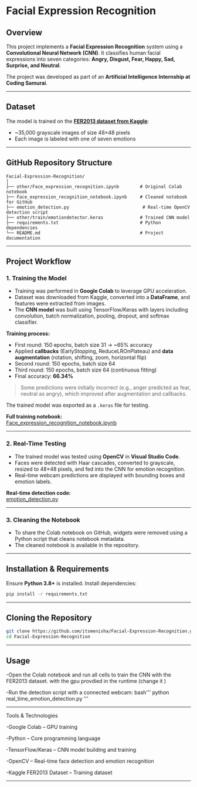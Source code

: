 # Facial Expression Recognition

## Overview

This project implements a **Facial Expression Recognition** system using a **Convolutional Neural Network (CNN)**. It classifies human facial expressions into seven categories: **Angry, Disgust, Fear, Happy, Sad, Surprise, and Neutral**.  

The project was developed as part of an **Artificial Intelligence Internship at Coding Samurai**.

---

## Dataset

The model is trained on the **[FER2013 dataset from Kaggle](https://www.kaggle.com/datasets/msambare/fer2013)**:

- ~35,000 grayscale images of size 48×48 pixels  
- Each image is labeled with one of seven emotions  

---

## GitHub Repository Structure
```
Facial-Expression-Recognition/
│
├── other/Face_expression_recognition.ipynb        # Original Colab notebook
├── Face_expression_recognition_notebook.ipynb     # Cleaned notebook for GitHub
├── emotion_detection.py                            # Real-time OpenCV detection script
├── other/train/emotiondetector.keras              # Trained CNN model
├── requirements.txt                               # Python dependencies
└── README.md                                      # Project documentation
```

---

## Project Workflow

### 1. Training the Model

- Training was performed in **Google Colab** to leverage GPU acceleration.  
- Dataset was downloaded from Kaggle, converted into a **DataFrame**, and features were extracted from images.  
- The **CNN model** was built using TensorFlow/Keras with layers including convolution, batch normalization, pooling, dropout, and softmax classifier.  

**Training process:**  
- First round: 150 epochs, batch size 31 → ~65% accuracy  
- Applied **callbacks** (EarlyStopping, ReduceLROnPlateau) and **data augmentation** (rotation, shifting, zoom, horizontal flip)  
- Second round: 150 epochs, batch size 64  
- Third round: 150 epochs, batch size 64 (continuous fitting)  
- Final accuracy: **66.34%**  

> Some predictions were initially incorrect (e.g., anger predicted as fear, neutral as angry), which improved after augmentation and callbacks.

The trained model was exported as a `.keras` file for testing.  

**Full training notebook:**  
[Face_expression_recognition_notebook.ipynb](https://github.com/itsmenisha/Facial-Expression-Recognition/blob/main/Face_expression_recognition_notebook.ipynb)  

---

### 2. Real-Time Testing

- The trained model was tested using **OpenCV** in **Visual Studio Code**.  
- Faces were detected with Haar cascades, converted to grayscale, resized to 48×48 pixels, and fed into the CNN for emotion recognition.  
- Real-time webcam predictions are displayed with bounding boxes and emotion labels.  

**Real-time detection code:**  
[emotion_detection.py](https://github.com/itsmenisha/Facial-Expression-Recognition/blob/main/emotion_detection.py)  

---

### 3. Cleaning the Notebook

- To share the Colab notebook on GitHub, widgets were removed using a Python script that cleans notebook metadata.  
- The cleaned notebook is available in the repository.

---

## Installation & Requirements

Ensure **Python 3.8+** is installed. Install dependencies:

```bash
pip install -r requirements.txt
```
---
## Cloning the Repository

```bash
git clone https://github.com/itsmenisha/Facial-Expression-Recognition.git
cd Facial-Expression-Recognition
```
---
## Usage


-Open the Colab notebook and run all cells to train the CNN with the FER2013 dataset. with the gpu provdied in the runtime (change it )


-Run the detection script with a connected webcam:
bash'''
python real_time_emotion_detection.py
'''

---

Tools & Technologies

-Google Colab – GPU training

-Python – Core programming language

-TensorFlow/Keras – CNN model building and training

-OpenCV – Real-time face detection and emotion recognition

-Kaggle FER2013 Dataset – Training dataset

---

